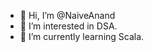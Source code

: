- 👋 Hi, I’m @NaiveAnand
- 👀 I’m interested in DSA.
- 🌱 I’m currently learning Scala.

<!---
NaiveAnand/NaiveAnand is a ✨ special ✨ repository because its `README.md` (this file) appears on your GitHub profile.
You can click the Preview link to take a look at your changes.
--->
